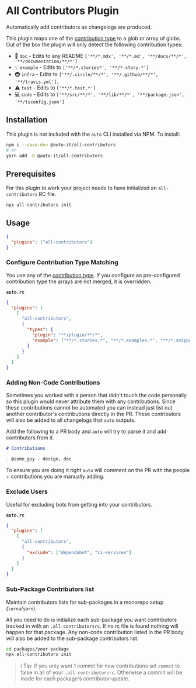 # All Contributors Plugin

Automatically add contributors as changelogs are produced.

This plugin maps one of the [contribution type](https://allcontributors.org/docs/en/emoji-key) to a glob or array of globs.
Out of the box the plugin will only detect the following contribution types:

- 📖 `doc` - Edits to any README `['**/*.mdx', '**/*.md', '**/docs/**/*', '**/documentation/**/*']`
- 💡 `example` - Edits to `['**/*.stories*', '**/*.story.*']`
- 🚇 `infra` - Edits to `['**/.circle/**/*', '**/.github/**/*', '**/travis.yml'],`
- ⚠️ `test` - Edits to `['**/*.test.*']`
- 💻 `code` - Edits to `['**/src/**/*', '**/lib/**/*', '**/package.json', '**/tsconfig.json']`

## Installation

This plugin is not included with the `auto` CLI installed via NPM. To install:

```bash
npm i --save-dev @auto-it/all-contributors
# or
yarn add -D @auto-it/all-contributors
```

## Prerequisites

For this plugin to work your project needs to have initialized an `all-contributors` RC file.

```bash
npx all-contributors init
```

## Usage

```json
{
  "plugins": ["all-contributors"]
}
```

### Configure Contribution Type Matching

You use any of the [contribution type](vhttps://allcontributors.org/docs/en/emoji-key).
If you configure an pre-configured contribution type the arrays are not merged, it is overridden.

**`auto.rc`**

```json
{
  "plugins": [
    [
      "all-contributors",
      {
        "types": {
          "plugin": "**/plugin/**/*",
          "example": ["**/*.stories.*", "**/*.examples.*", "**/*.snippet.*"]
        }
      }
    ]
  ]
}
```

### Adding Non-Code Contributions

Sometimes you worked with a person that didn't touch the code personally so this plugin would never attribute them with any contributions.
Since these contributions cannot be automated you can instead just list out another contributor's contributions directly in the PR.
These contributors will also be added to all changelogs that `auto` outputs.

Add the following to a PR body and `auto` will try to parse it and add contributors from it.

```md
# Contributions

- @some_guy - design, doc
```

To ensure you are doing it right `auto` will comment on the PR with the people + contributions you are manually adding.

### Exclude Users

Useful for excluding bots from getting into your contributors.

**`auto.rc`**

```json
{
  "plugins": [
    [
      "all-contributors",
      {
        "exclude": ["dependabot", "ci-services"]
      }
    ]
  ]
}
```

### Sub-Package Contributors list

Maintain contributors lists for sub-packages in a monorepo setup (`lerna`/`yarn`).

All you need to do is initialize each sub-package you want contributors tracked in with an `.all-contributorsrc`. If no rc file is found nothing will happen for that package. Any non-code contribution listed in the PR body will also be added to the sub-package contributors list.

```bash
cd packages/your-package
npx all-contributors init
```

> ℹ️ Tip: If you only want 1 commit for new contributions set `commit` to false in all of your `.all-contributorsrc`. Otherwise a commit will be made for each package's contributor update.
